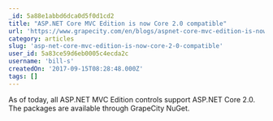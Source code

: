 ```yaml
---
_id: 5a88e1abbd6dca0d5f0d1cd2
title: "ASP.NET Core MVC Edition is now Core 2.0 compatible"
url: 'https://www.grapecity.com/en/blogs/aspnet-core-mvc-edition-is-now-core-20-compatible'
category: articles
slug: 'asp-net-core-mvc-edition-is-now-core-2-0-compatible'
user_id: 5a83ce59d6eb0005c4ecda2c
username: 'bill-s'
createdOn: '2017-09-15T08:28:48.000Z'
tags: []
---
```


As of today, all ASP.NET MVC Edition controls support ASP.NET Core 2.0. The packages are available through GrapeCity NuGet.
